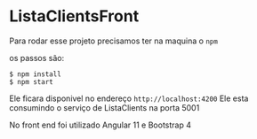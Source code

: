 # ListaClientsFront

Para rodar esse projeto precisamos ter na maquina o `npm`

os passos são: 
```
$ npm install
$ npm start
```

Ele ficara disponivel no endereço `http://localhost:4200`
Ele esta consumindo o serviço de ListaClients na porta 5001

No front end foi utilizado Angular 11 e Bootstrap 4